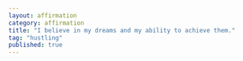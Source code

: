```yaml
---
layout: affirmation  
category: affirmation  
title: "I believe in my dreams and my ability to achieve them."  
tag: "hustling"
published: true
---
```


